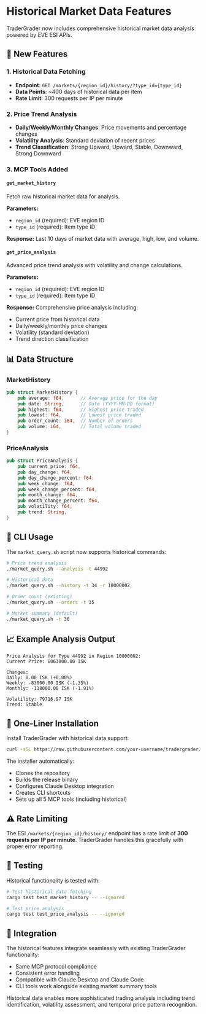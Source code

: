 # Historical Market Data Features

TraderGrader now includes comprehensive historical market data analysis powered by EVE ESI APIs.

## 🎯 New Features

### 1. Historical Data Fetching
- **Endpoint**: `GET /markets/{region_id}/history/?type_id={type_id}`
- **Data Points**: ~400 days of historical data per item
- **Rate Limit**: 300 requests per IP per minute

### 2. Price Trend Analysis
- **Daily/Weekly/Monthly Changes**: Price movements and percentage changes
- **Volatility Analysis**: Standard deviation of recent prices
- **Trend Classification**: Strong Upward, Upward, Stable, Downward, Strong Downward

### 3. MCP Tools Added

#### `get_market_history`
Fetch raw historical market data for analysis.

**Parameters:**
- `region_id` (required): EVE region ID
- `type_id` (required): Item type ID

**Response:** Last 10 days of market data with average, high, low, and volume.

#### `get_price_analysis` 
Advanced price trend analysis with volatility and change calculations.

**Parameters:**
- `region_id` (required): EVE region ID  
- `type_id` (required): Item type ID

**Response:** Comprehensive price analysis including:
- Current price from historical data
- Daily/weekly/monthly price changes
- Volatility (standard deviation)
- Trend direction classification

## 📊 Data Structure

### MarketHistory
```rust
pub struct MarketHistory {
    pub average: f64,      // Average price for the day
    pub date: String,      // Date (YYYY-MM-DD format) 
    pub highest: f64,      // Highest price traded
    pub lowest: f64,       // Lowest price traded
    pub order_count: i64,  // Number of orders
    pub volume: i64,       // Total volume traded
}
```

### PriceAnalysis
```rust
pub struct PriceAnalysis {
    pub current_price: f64,
    pub day_change: f64,
    pub day_change_percent: f64,
    pub week_change: f64,
    pub week_change_percent: f64,
    pub month_change: f64,
    pub month_change_percent: f64,
    pub volatility: f64,
    pub trend: String,
}
```

## 🚀 CLI Usage

The `market_query.sh` script now supports historical commands:

```bash
# Price trend analysis
./market_query.sh --analysis -t 44992

# Historical data
./market_query.sh --history -t 34 -r 10000002

# Order count (existing)
./market_query.sh --orders -t 35

# Market summary (default)
./market_query.sh -t 36
```

## 📈 Example Analysis Output

```
Price Analysis for Type 44992 in Region 10000002:
Current Price: 6063000.00 ISK

Changes:
Daily: 0.00 ISK (+0.00%)
Weekly: -83000.00 ISK (-1.35%)
Monthly: -118000.00 ISK (-1.91%)

Volatility: 79716.97 ISK
Trend: Stable
```

## 🔧 One-Liner Installation

Install TraderGrader with historical data support:

```bash
curl -sSL https://raw.githubusercontent.com/your-username/tradergrader/main/install.sh | bash
```

The installer automatically:
- Clones the repository
- Builds the release binary
- Configures Claude Desktop integration
- Creates CLI shortcuts
- Sets up all 5 MCP tools (including historical)

## ⚠️ Rate Limiting

The ESI `/markets/{region_id}/history/` endpoint has a rate limit of **300 requests per IP per minute**. TraderGrader handles this gracefully with proper error reporting.

## 🧪 Testing

Historical functionality is tested with:
```bash
# Test historical data fetching
cargo test test_market_history -- --ignored

# Test price analysis
cargo test test_price_analysis -- --ignored
```

## 🎉 Integration

The historical features integrate seamlessly with existing TraderGrader functionality:
- Same MCP protocol compliance
- Consistent error handling  
- Compatible with Claude Desktop and Claude Code
- CLI tools work alongside existing market summary tools

Historical data enables more sophisticated trading analysis including trend identification, volatility assessment, and temporal price pattern recognition.